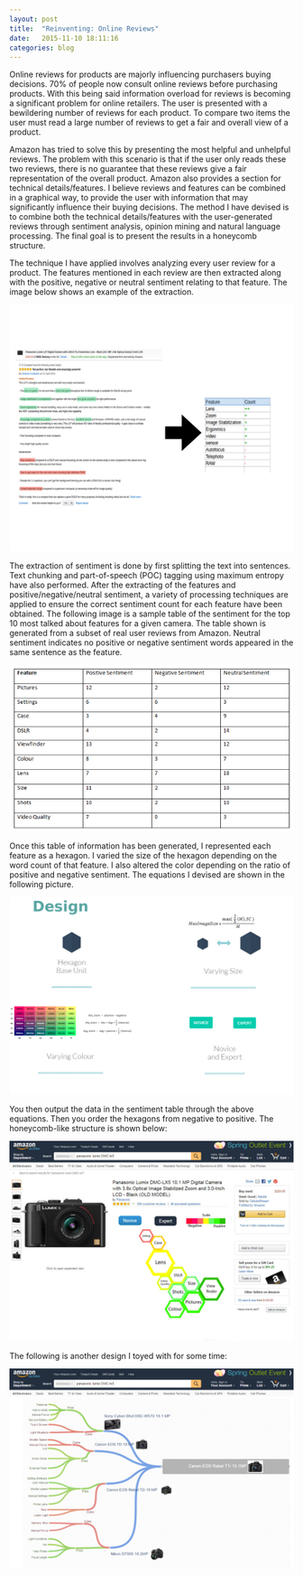 ```yaml
---
layout: post
title:  "Reinventing: Online Reviews"
date:   2015-11-10 18:11:16
categories: blog
---
```


Online reviews for products are majorly influencing purchasers buying decisions. 70% of people now consult online reviews before purchasing products. With this being said information overload for reviews is becoming a significant problem for online retailers. The user is presented with a bewildering number of reviews for each product. To compare two items the user must read a large number of reviews to get a fair and overall view of a product.

Amazon has tried to solve this by presenting the most helpful and unhelpful reviews. The problem with this scenario is that if the user only reads these two reviews, there is no guarantee that these reviews give a fair representation of the overall product. Amazon also provides a section for technical details/features. I believe reviews and features can be combined in a graphical way, to provide the user with information that may significantly influence their buying decisions. The method I have devised is to combine both the technical details/features with the user-generated reviews through sentiment analysis, opinion mining and natural language processing. The final goal is to present the results in a honeycomb structure.

The technique I have applied involves analyzing every user review for a product. The features mentioned in each review are then extracted along with the positive, negative or neutral sentiment relating to that feature. The image below shows an example of the extraction.


<div class="honeycombpic">
<img src="https://raw.githubusercontent.com/bawn92/bawn92.github.io/master/assets/img/feature-extraction.png"/>
</div>



The extraction of sentiment is done by first splitting the text into sentences. Text chunking and part-of-speech (POC) tagging using maximum entropy have also performed. After the extracting of the features and positive/negative/neutral sentiment, a variety of processing techniques are applied to ensure the correct sentiment count for each feature have been obtained. The following image is a sample table of the sentiment for the top 10 most talked about features for a given camera. The table shown is generated from a subset of real user reviews from Amazon. Neutral sentiment indicates no positive or negative sentiment words appeared in the same sentence as the feature.

<div class="honeycombpic">
<img class="honeycomb-pic" src="https://raw.githubusercontent.com/bawn92/bawn92.github.io/master/assets/img/totalcount.png" />
</div>

Once this table of information has been generated, I represented each feature as a hexagon. I varied the size of the hexagon depending on the word count of that feature. I also altered the color depending on the ratio of positive and negative sentiment. The equations I devised are shown in the following picture.

<div class="honeycombpic">
<img class="honeycomb-pic" src="https://raw.githubusercontent.com/bawn92/bawn92.github.io/master/assets/img/design.png" />
</div>

You then output the data in the sentiment table through the above equations. Then you order the hexagons from negative to positive. The honeycomb-like structure is shown below:

<div class="honeycombpic">
<img class="honeycomb-pic" src="https://raw.githubusercontent.com/bawn92/bawn92.github.io/master/assets/img/honeycomb.jpg" />
</div>

The following is another design I toyed with for some time:

<div class="honeycombpic">
<img class="honeycomb-pic" src="https://raw.githubusercontent.com/bawn92/bawn92.github.io/master/assets/img/amazonShop.jpg" />
</div>


